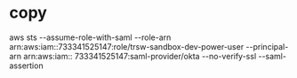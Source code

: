 # copy

aws sts --assume-role-with-saml --role-arn arn:aws:iam::733341525147:role/trsw-sandbox-dev-power-user --principal-arn arn:aws:iam:: 733341525147:saml-provider/okta --no-verify-ssl --saml-assertion
